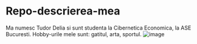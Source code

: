 # Repo-descrierea-mea
Ma numesc Tudor Delia si sunt studenta la Cibernetica Economica, la ASE Bucuresti.
Hobby-urile mele sunt: gatitul, arta, sportul.
![image](https://github.com/tudordelia22/Repo-descrierea-mea/assets/150686072/e2d47772-2b5a-4035-b2fb-171e87557cf7)
